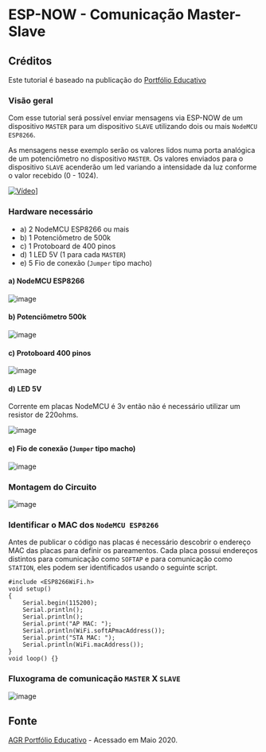 # ESP-NOW - Comunicação Master-Slave

## Créditos

Este tutorial é baseado na publicação do [Portfólio Educativo](http://agrportfolioeducativo.blogspot.com/2020/03/nodemcu-04espnow-comunicacion.html)

### Visão geral

Com esse tutorial será possível enviar mensagens via ESP-NOW de um dispositivo `MASTER` para um dispositivo `SLAVE` utilizando dois ou mais `NodeMCU ESP8266`.

As mensagens nesse exemplo serão os valores lidos numa porta analógica de um potenciômetro no dispositivo `MASTER`. Os valores enviados para o dispositivo `SLAVE` acenderão um led variando a intensidade da luz conforme o valor recebido (0 - 1024).

[![Vídeo](https://user-images.githubusercontent.com/22710963/79707084-b2cefd80-8291-11ea-9707-5355fad051d5.png)](https://youtu.be/N-B2Ebryfm0)]

### Hardware necessário

- a) 2 NodeMCU ESP8266 ou mais
- b) 1 Potenciômetro de 500k
- c) 1 Protoboard de 400 pinos
- d) 1 LED 5V  (1 para cada `MASTER`)
- e) 5 Fio de conexão (`Jumper` tipo macho)

#### a) NodeMCU ESP8266

![image](https://user-images.githubusercontent.com/22710963/79626592-9e5ef980-8107-11ea-8245-9ef23642a350.png)

#### b) Potenciômetro 500k

![image](https://user-images.githubusercontent.com/22710963/79626612-c77f8a00-8107-11ea-9c39-c90192c62aac.png)

#### c) Protoboard 400 pinos

![image](https://user-images.githubusercontent.com/22710963/79626629-e716b280-8107-11ea-84f8-45d4f999800d.png)

#### d) LED 5V

Corrente em placas NodeMCU é 3v então não é necessário utilizar um resistor de 220ohms.

![image](https://user-images.githubusercontent.com/22710963/79626643-001f6380-8108-11ea-8705-a3e44ed63dce.png)

#### e) Fio de conexão (`Jumper` tipo macho)

![image](https://user-images.githubusercontent.com/22710963/79626716-a1a6b500-8108-11ea-98b1-d4e4ff02e706.png)

### Montagem do Circuito

![image](https://user-images.githubusercontent.com/22710963/79627091-cc463d00-810b-11ea-9e62-4553dbd829e2.png)

### Identificar o MAC dos `NodeMCU ESP8266`

Antes de publicar o código nas placas é necessário descobrir o endereço MAC das placas para definir os pareamentos. Cada placa possui endereços distintos para comunicação como  `SOFTAP` e para comunicação como `STATION`, eles podem ser identificados usando o seguinte script.

```
#include <ESP8266WiFi.h>
void setup()
{
    Serial.begin(115200);
    Serial.println();
    Serial.println();
    Serial.print("AP MAC: ");
    Serial.println(WiFi.softAPmacAddress());
    Serial.print("STA MAC: ");
    Serial.println(WiFi.macAddress());
}
void loop() {}
```

### Fluxograma de comunicação `MASTER` X `SLAVE`

![image](https://user-images.githubusercontent.com/22710963/79627929-d7e93200-8112-11ea-9017-0fac7e9934fd.png)

## Fonte

[AGR Portfólio Educativo](http://agrportfolioeducativo.blogspot.com/2020/03/nodemcu-04espnow-comunicacion.html) - Acessado em Maio 2020.
